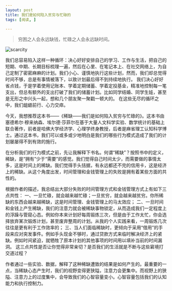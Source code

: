 ```yaml
---
layout: post
title: 我们是如何陷入贫穷与忙碌的
tags: [阅读, ]

---
```


>穷困之人会永远缺钱，忙碌之人会永远缺时间。

![scarcity](https://img1.doubanio.com/view/subject/l/public/s27829518.jpg "scarcity")

我们总容易陷入这样一种循环：决心好好安排自己的学习、工作与生活，把自己的短期、中期、长期目标梳理一遍，然后在心里、在笔记本上、在社交网络上，为自己定制了密密麻麻的计划。我们小心、谨慎地执行这些计划，然而，我们却总觉得时间不够，总是有事情被落下，以致计划最后得不到持续地执行。
我们决心好好省点钱，于是学着使用记账本、学着定期储蓄、学着定投基金，精准地控制每一笔支出，但总有额外的支出打破了我们的储蓄计划。比如同学结婚、同学生娃，甚至是无形之中兴头一起，想和几个朋友聚一聚戳一顿大的。
在这些无尽的循环之中，我们龃龉前行、心力交瘁。

今天，我想推荐这本书——《稀缺——我们是如何陷入贫穷与忙碌的》。这本书由塞德希尔·穆来纳森、埃尔德·莎菲尔在基于大量人文科学实验、数学统计的基础上联合著作，前者是哈佛大学经济学、心理学终身教授，后者是麻省理工认知科学博士。通过这本书，我们可以或多或少地明白是我们的哪些行为模式造成了我们的计划屡屡得不到有效的施行。

在分析我们的行为模式之前，先让我解释下书名。何谓“稀缺”？按照书中的定义，稀缺，是“拥有”少于“需要”的感觉。我们觉得自己时间太少，而需要做的事情太多，这是时间上的稀缺。我们觉得手头拮据，有永远都还不完的信用卡，这是经济上的稀缺。从这个角度出发，时间管理和金钱管理上的失败是拥有着某些方面的共性的。

根据作者的描述，我总结出大部分失败的时间管理方式和金钱管理方式上有如下三点共性：
一、一旦忙碌，就会越来越忙碌；一旦贫穷，就会越来越贫穷。你所稀缺的东西会越来越稀缺，这是时间管理、金钱管理上的马太效应；
二、一旦时间和金钱上产生稀缺，我们的注意力就会被稀缺事物锁定，从而造成我们一定程度上的浮躁与管窥心态。例如你本来计划好每周锻炼三次，但是由于工作太忙，你会选择放弃某次锻炼计划，甚至废弃整周的计划。从我的个人实践来看，一周锻炼几次往往是更有利于工作效率的；
三、当人们面临稀缺时，更倾向于采用“借用”的手段来应对突发事件。例如手头现金不够时，通过贷款方式来临时解决经济上的紧缺。例如时间紧迫，就牺牲了原本计划的其他事项的时间用以填补当前的时间漏洞。
这三点共性是否让你觉得非常亲切？是否我们的生活就是不断与这些窘境打交道过程？

作者通过一些实验、数据，解释了这种稀缺遭致的结果是如何产生的。最重要的一点，当稀缺心态产生时，我们的视野变得更狭隘，注意力会更集中。而视野上的狭隘、注意力上的过度集中，会导致我们的心智容量变小。心智容量包括我们的认知能力和执行控制力。